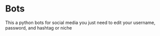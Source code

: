 # Bots
This a python bots for social media
you just need to edit your username, password, and hashtag or niche

